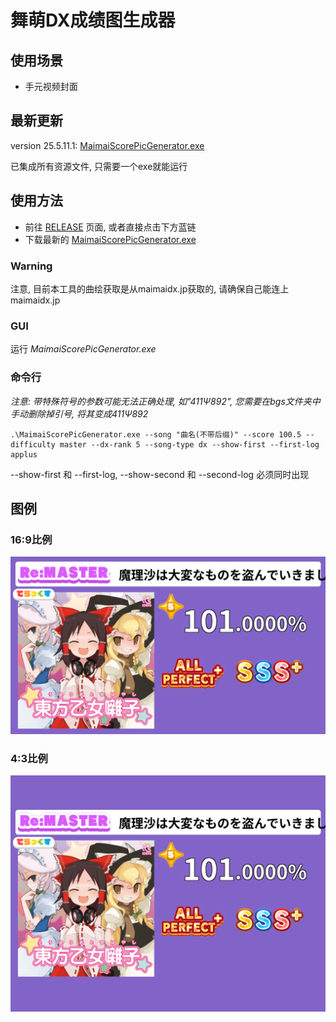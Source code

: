 # 舞萌DX成绩图生成器

## 使用场景
- 手元视频封面

## 最新更新
version 25.5.11.1: [MaimaiScorePicGenerator.exe](https://github.com/KirisameVanilla/MaimaiScorePicGenerator/releases/download/25.5.11.1/MaimaiScorePicGenerator.exe)

已集成所有资源文件, 只需要一个exe就能运行

## 使用方法
- 前往 [RELEASE](https://github.com/KirisameVanilla/MaimaiScorePicGenerator/releases) 页面, 或者直接点击下方蓝链
- 下载最新的 [MaimaiScorePicGenerator.exe](https://github.com/KirisameVanilla/MaimaiScorePicGenerator/releases/download/25.5.11.1/MaimaiScorePicGenerator.exe)

### Warning

注意, 目前本工具的曲绘获取是从maimaidx.jp获取的, 请确保自己能连上maimaidx.jp

### GUI

运行 *MaimaiScorePicGenerator.exe*

### 命令行

*注意: 带特殊符号的参数可能无法正确处理, 如"411Ψ892", 您需要在bgs文件夹中手动删除掉引号, 将其变成411Ψ892*

```
.\MaimaiScorePicGenerator.exe --song "曲名(不带后缀)" --score 100.5 --difficulty master --dx-rank 5 --song-type dx --show-first --first-log applus
```

--show-first 和 --first-log, --show-second 和 --second-log 必须同时出现


## 图例
### 16:9比例
![](examples/eg.png)
### 4:3比例
![](examples/eg43.png)
